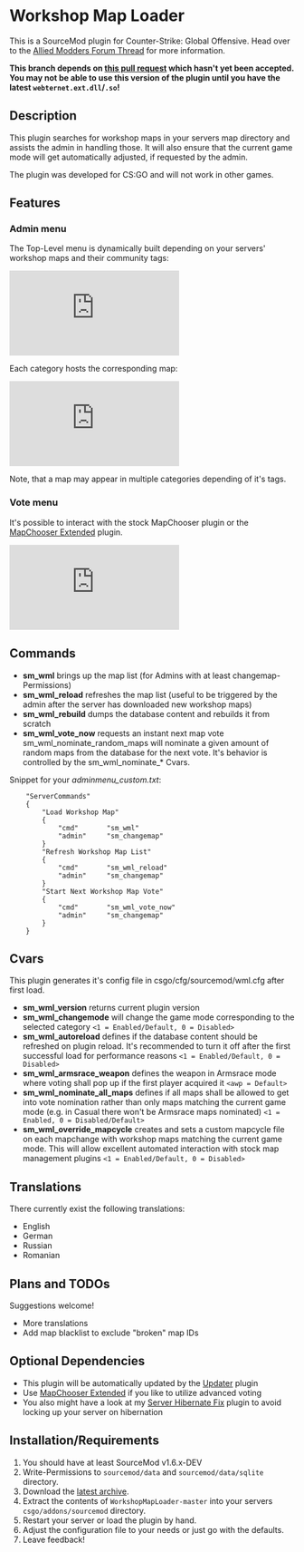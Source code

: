 Workshop Map Loader
===================
This is a SourceMod plugin for Counter-Strike: Global Offensive. Head over to the [Allied Modders Forum Thread](https://forums.alliedmods.net/showthread.php?p=2081908) for more information.

**This branch depends on [this pull request](https://github.com/alliedmodders/sourcemod/pull/30) which hasn't yet been accepted. You may not be able to use this version of the plugin until you have the latest `webternet.ext.dll`/`.so`!**

Description
-----------
This plugin searches for workshop maps in your servers map directory and assists the admin in handling those. It will also ensure that the current game mode will get automatically adjusted, if requested by the admin.

The plugin was developed for CS:GO and will not work in other games.

Features
--------
### Admin menu
The Top-Level menu is dynamically built depending on your servers' workshop maps and their community tags:

![Admin menu](http://www0.xup.in/exec/ximg.php?fid=19801421 "Admin menu")

Each category hosts the corresponding map:

![Category menu](http://www0.xup.in/exec/ximg.php?fid=12963802 "Category menu")

Note, that a map may appear in multiple categories depending of it's tags.

### Vote menu
It's possible to interact with the stock MapChooser plugin or the [MapChooser Extended](https://forums.alliedmods.net/showthread.php?t=156974) plugin.

![Vote menu](http://www0.xup.in/exec/ximg.php?fid=35241326 "Vote menu")

Commands
--------
* **sm_wml** brings up the map list (for Admins with at least changemap-Permissions)
* **sm_wml_reload** refreshes the map list (useful to be triggered by the admin after the server has downloaded new workshop maps)
* **sm_wml_rebuild** dumps the database content and rebuilds it from scratch
* **sm_wml_vote_now** requests an instant next map vote
sm_wml_nominate_random_maps will nominate a given amount of random maps from the database for the next vote. It's behavior is controlled by the sm_wml_nominate_* Cvars.

Snippet for your *adminmenu_custom.txt*:
```
	"ServerCommands"
	{
		"Load Workshop Map"
		{
			"cmd"		"sm_wml"
			"admin"		"sm_changemap"
		}
		"Refresh Workshop Map List"
		{
			"cmd"		"sm_wml_reload"
			"admin"		"sm_changemap"
		}
		"Start Next Workshop Map Vote"
		{
			"cmd"		"sm_wml_vote_now"
			"admin"		"sm_changemap"
		}
	}
```

Cvars
-----
This plugin generates it's config file in csgo/cfg/sourcemod/wml.cfg after first load.
* **sm_wml_version** returns current plugin version
* **sm_wml_changemode** will change the game mode corresponding to the selected category `<1 = Enabled/Default, 0 = Disabled>`
* **sm_wml_autoreload** defines if the database content should be refreshed on plugin reload. It's recommended to turn it off after the first successful load for performance reasons `<1 = Enabled/Default, 0 = Disabled>`
* **sm_wml_armsrace_weapon** defines the weapon in Armsrace mode where voting shall pop up if the first player acquired it `<awp = Default>`
* **sm_wml_nominate_all_maps** defines if all maps shall be allowed to get into vote nomination rather than only maps matching the current game mode (e.g. in Casual there won't be Armsrace maps nominated) `<1 = Enabled, 0 = Disabled/Default>`
* **sm_wml_override_mapcycle** creates and sets a custom mapcycle file on each mapchange with workshop maps matching the current game mode. This will allow excellent automated interaction with stock map management plugins `<1 = Enabled/Default, 0 = Disabled>`

Translations
------------
There currently exist the following translations:
* English
* German
* Russian
* Romanian

Plans and TODOs
---------------
Suggestions welcome!
* More translations
* Add map blacklist to exclude "broken" map IDs

Optional Dependencies
---------------------
* This plugin will be automatically updated by the [Updater](http://forums.alliedmods.net/showthread.php?t=169095) plugin
* Use [MapChooser Extended](https://forums.alliedmods.net/showthread.php?t=156974) if you like to utilize advanced voting
* You also might have a look at my [Server Hibernate Fix](https://github.com/nefarius/ServerHibernateFix) plugin to avoid locking up your server on hibernation

Installation/Requirements
-------------------------
1. You should have at least SourceMod v1.6.x-DEV
2. Write-Permissions to `sourcemod/data` and  `sourcemod/data/sqlite` directory.
3. Download the [latest archive](https://github.com/nefarius/WorkshopMapLoader/archive/master.zip).
4. Extract the contents of `WorkshopMapLoader-master` into your servers `csgo/addons/sourcemod` directory.
5. Restart your server or load the plugin by hand.
6. Adjust the configuration file to your needs or just go with the defaults.
7. Leave feedback!
